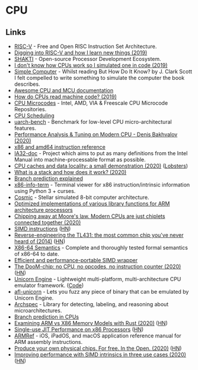 # CPU

## Links

* [RISC-V](https://riscv.org/) - Free and Open RISC Instruction Set Architecture.
* [Digging into RISC-V and how I learn new things \(2019\)](https://blog.jessfraz.com/post/digging-into-risc-v-and-how-i-learn-new-things/)
* [SHAKTI](http://shakti.org.in/) - Open-source Processor Development Ecosystem.
* [I don't know how CPUs work so I simulated one in code \(2019\)](https://djhworld.github.io/post/2019/05/21/i-dont-know-how-cpus-work-so-i-simulated-one-in-code/)
* [Simple Computer](https://github.com/djhworld/simple-computer) - Whilst reading But How Do It Know? by J. Clark Scott I felt compelled to write something to simulate the computer the book describes.
* [Awesome CPU and MCU documentation](https://github.com/larsbrinkhoff/awesome-cpus)
* [How do CPUs read machine code? \(2019\)](https://www.youtube.com/watch?v=yl8vPW5hydQ)
* [CPU Microcodes](https://github.com/platomav/CPUMicrocodes) - Intel, AMD, VIA & Freescale CPU Microcode Repositories.
* [CPU Scheduling](https://twitter.com/b0rk/status/1215753312324157441)
* [uarch-bench](https://github.com/travisdowns/uarch-bench) - Benchmark for low-level CPU micro-architectural features.
* [Performance Analysis & Tuning on Modern CPU - Denis Bakhvalov \(2020\)](https://www.youtube.com/watch?v=Ho3bCIJcMcc)
* [x86 and amd64 instruction reference](https://www.felixcloutier.com/x86/)
* [IA32-doc](https://github.com/wbenny/ia32-doc) - Project which aims to put as many definitions from the Intel Manual into machine-processable format as possible.
* [CPU caches and data locality: a small demonstration \(2020\)](https://kaushikghose.wordpress.com/2020/01/30/cpu-caches-and-data-locality-a-small-demonstration/) \([Lobsters](https://lobste.rs/s/4m2s8f/cpu_caches_data_locality_small)\)
* [What is a stack and how does it work? \(2020\)](https://www.youtube.com/watch?v=xBjQVxVxOxc)
* [Branch prediction explained](https://stackoverflow.com/questions/11227809/why-is-processing-a-sorted-array-faster-than-processing-an-unsorted-array)
* [x86-info-term](https://github.com/zwegner/x86-info-term) - Terminal viewer for x86 instruction/intrinsic information using Python 3 + curses.
* [Cosmic](https://github.com/clbx/Cosmic) - Stellar simulated 8-bit computer architecture.
* [Optimized implementations of various library functions for ARM architecture processors](https://github.com/ARM-software/optimized-routines)
* [Chipping away at Moore's law. Modern CPUs are just chiplets connected together \(2020\)](https://queue.acm.org/detail.cfm?id=3388515)
* [SIMD instructions](https://opensourceweekly.org/issues/7/) \([HN](https://news.ycombinator.com/item?id=22833299)\)
* [Reverse-engineering the TL431: the most common chip you've never heard of \(2014\)](http://www.righto.com/2014/05/reverse-engineering-tl431-most-common.html) \([HN](https://news.ycombinator.com/item?id=22885819)\)
* [X86-64 Semantics](https://github.com/kframework/X86-64-semantics) - Complete and thoroughly tested formal semantics of x86-64 to date.
* [Efficient and performance-portable SIMD wrapper](https://github.com/google/highway)
* [The DooM-chip: no CPU, no opcodes, no instruction counter \(2020\)](https://twitter.com/sylefeb/status/1258808333265514497) \([HN](https://news.ycombinator.com/item?id=23123782)\)
* [Unicorn Engine](https://www.unicorn-engine.org/) - Lightweight multi-platform, multi-architecture CPU emulator framework. \([Code](https://github.com/unicorn-engine/unicorn)\)
* [afl-unicorn](https://github.com/Battelle/afl-unicorn) - Lets you fuzz any piece of binary that can be emulated by Unicorn Engine.
* [Archspec](https://github.com/archspec/archspec) - Library for detecting, labeling, and reasoning about microarchitectures.
* [Branch prediction in CPUs](https://danluu.com/branch-prediction/)
* [Examining ARM vs X86 Memory Models with Rust \(2020\)](https://www.nickwilcox.com/blog/arm_vs_x86_memory_model/) \([HN](https://news.ycombinator.com/item?id=23659037)\)
* [Single-use JIT Performance on x86 Processors](https://github.com/animetosho/jit_smc_test) \([HN](https://news.ycombinator.com/item?id=23711449)\)
* [ARMRef](https://github.com/evilpenguin/ARMRef) - iOS, iPadOS, and macOS application reference manual for ARM assembly instructions.
* [Produce your own physical chips. For free. In the Open. \(2020\)](https://fossi-foundation.org/2020/06/30/skywater-pdk) \([HN](https://news.ycombinator.com/item?id=23755693)\)
* [Improving performance with SIMD intrinsics in three use cases \(2020\)](https://stackoverflow.blog/2020/07/08/improving-performance-with-simd-intrinsics-in-three-use-cases/) \([HN](https://news.ycombinator.com/item?id=23772302)\)

